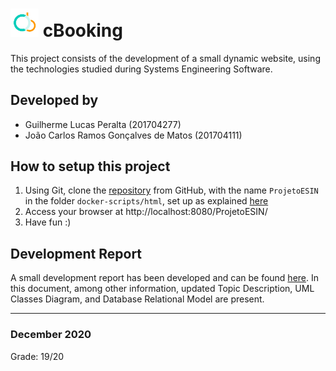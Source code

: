 

# <img src="images/logo.png" width=45> **cBooking** 

This project consists of the development of a small dynamic website, using the technologies studied during Systems Engineering Software.

## Developed by
* Guilherme Lucas Peralta (201704277)
* João Carlos Ramos Gonçalves de Matos (201704111)

## How to setup this project
1. Using Git, clone the [repository](https://github.com/joamats/ProjetoESIN) from GitHub, with the name `ProjetoESIN` in the folder `docker-scripts/html`, set up as explained [here](https://silvae86.github.io/teaching/2021/ESIN_SIBD/project_setup)
2. Access your browser at http://localhost:8080/ProjetoESIN/
3. Have fun :)

## Development Report 
A small development report has been developed and can be found [here](docs/Report.md). In this document, among other information, updated Topic Description, UML Classes Diagram, and Database Relational Model are present.

---

### December 2020

Grade: 19/20


